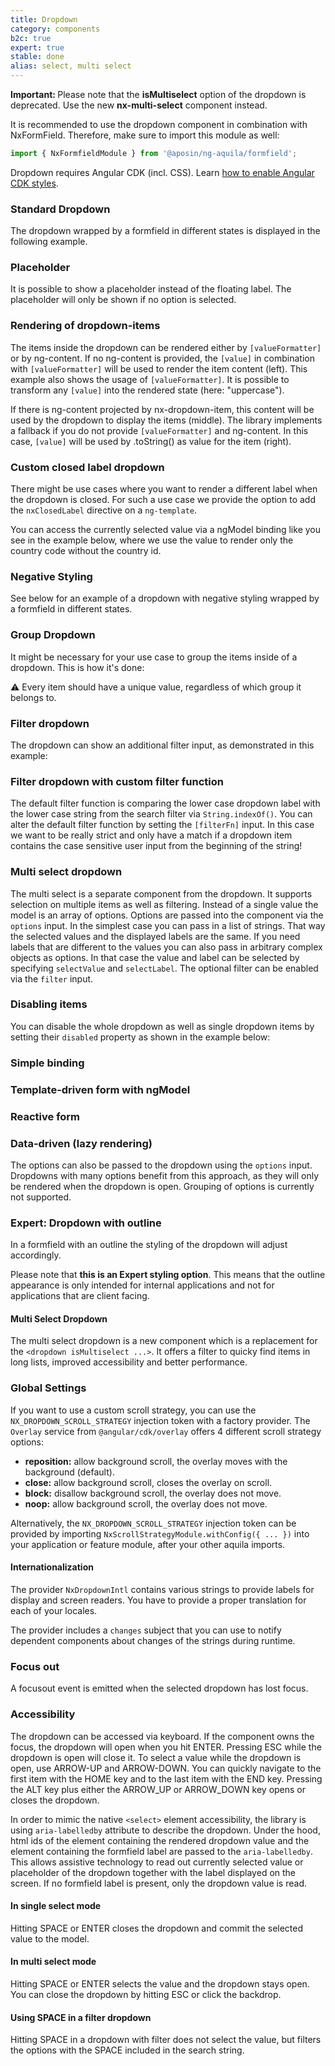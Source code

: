 ```yaml
---
title: Dropdown
category: components
b2c: true
expert: true
stable: done
alias: select, multi select
---
```


<div class="docs-deprecation-warning">
  <strong>Important: </strong>
  Please note that the <strong>isMultiselect</strong> option of the dropdown is deprecated. Use the new <strong>nx-multi-select</strong> component instead.
</div>

It is recommended to use the dropdown component in combination with NxFormField. Therefore, make sure to import this module as well:

```ts
import { NxFormfieldModule } from '@aposin/ng-aquila/formfield';
```

Dropdown requires Angular CDK (incl. CSS). Learn [how to enable Angular CDK styles](./documentation/overlay/overview#angular-cdk).

### Standard Dropdown

The dropdown wrapped by a formfield in different states is displayed in the following example.

<!-- example(dropdown-standard) -->

### Placeholder

It is possible to show a placeholder instead of the floating label. The placeholder will only be shown if no option is selected.

<!-- example(dropdown-placeholder) -->

### Rendering of dropdown-items

The items inside the dropdown can be rendered either by `[valueFormatter]` or by ng-content. If no ng-content is provided, the `[value]` in combination with `[valueFormatter]` will be used to render the item content (left). This example also shows the usage of `[valueFormatter]`. It is possible to transform any `[value]` into the rendered state (here: "uppercase").

If there is ng-content projected by nx-dropdown-item, this content will be used by the dropdown to display the items (middle). The library implements a fallback if you do not provide `[valueFormatter]` and ng-content. In this case, `[value]` will be used by .toString() as value for the item (right).

<!-- example(dropdown-rendering-items) -->

### Custom closed label dropdown

There might be use cases where you want to render a different label when the dropdown is closed. For such a use case we provide the option to add the `nxClosedLabel` directive on a `ng-template`.

You can access the currently selected value via a ngModel binding like you see in the example below, where we use the value to render only the country code without the country id.

<!-- example(dropdown-custom-label) -->

### Negative Styling

See below for an example of a dropdown with negative styling wrapped by a formfield in different states.

<!-- example(dropdown-negative) -->

### Group Dropdown

It might be necessary for your use case to group the items inside of a dropdown. This is how it's done:

⚠️ Every item should have a unique value, regardless of which group it belongs to.

<!-- example(dropdown-group) -->

### Filter dropdown

The dropdown can show an additional filter input, as demonstrated in this example:

<!-- example(dropdown-filter) -->

### Filter dropdown with custom filter function

The default filter function is comparing the lower case dropdown label with the lower case string from the search filter via `String.indexOf()`. You can alter the default filter function by setting the `[filterFn]` input. In this case we want to be really strict and only have a match if a dropdown item contains the case sensitive user input from the beginning of the string!

<!-- example(dropdown-filter-custom) -->

### Multi select dropdown

The multi select is a separate component from the dropdown. It supports selection on multiple items as well as filtering. Instead of a single value the model is an array of options. Options are passed into the component via the `options` input. In the simplest case you can pass in a list of strings. That way the selected values and the displayed labels are the same. If you need labels that are different to the values you can also pass in arbitrary complex objects as options. In that case the value and label can be selected by specifying `selectValue` and `selectLabel`. The optional filter can be enabled via the `filter` input.

<!-- example(dropdown-multi-select) -->

### Disabling items

You can disable the whole dropdown as well as single dropdown items by setting their `disabled` property as shown in the example below:

<!-- example(dropdown-disabled-items) -->

### Simple binding

<!-- example(dropdown-simple-binding) -->

### Template-driven form with ngModel

<!-- example(dropdown-template-driven) -->

### Reactive form

<!-- example(dropdown-reactive) -->

### Data-driven (lazy rendering)

The options can also be passed to the dropdown using the `options` input. Dropdowns with many options benefit from this approach, as they will only be rendered when the dropdown is open. Grouping of options is currently not supported.

<!-- example(dropdown-lazy) -->

<div class="docs-expert-container">

### Expert: Dropdown with outline

In a formfield with an outline the styling of the dropdown will adjust accordingly.

Please note that **this is an Expert styling option**. This means that the outline appearance is only intended for internal applications and not for applications that are client facing.

<!-- example(dropdown-outline) -->

#### Multi Select Dropdown

The multi select dropdown is a new component which is a replacement for the `<dropdown isMultiselect ...>`. It offers a filter to quicky find items in long lists, improved accessibility and better performance.

<!-- example(multi-select) -->

</div>

### Global Settings

If you want to use a custom scroll strategy, you can use the `NX_DROPDOWN_SCROLL_STRATEGY` injection token with a factory provider. The `Overlay` service from `@angular/cdk/overlay` offers 4 different scroll strategy options:

-   **reposition:** allow background scroll, the overlay moves with the background (default).
-   **close:** allow background scroll, closes the overlay on scroll.
-   **block:** disallow background scroll, the overlay does not move.
-   **noop:** allow background scroll, the overlay does not move.

<!-- example(dropdown-scroll-strategy-provider) -->

Alternatively, the `NX_DROPDOWN_SCROLL_STRATEGY` injection token can be provided by importing `NxScrollStrategyModule.withConfig({ ... })` into your application or feature module, after your other aquila imports.

#### Internationalization

The provider `NxDropdownIntl` contains various strings to provide labels for display and screen readers. You have to provide a proper translation for each of your locales.

The provider includes a `changes` subject that you can use to notify dependent components about changes of the strings during runtime.

<!-- example(multi-select-intl) -->

### Focus out
A focusout event is emitted when the selected dropdown has lost focus.
<!-- example(dropdown-focus-out) -->

### Accessibility

The dropdown can be accessed via keyboard. If the component owns the focus, the dropdown will open when you hit ENTER. Pressing ESC while the dropdown is open will close it. To select a value while the dropdown is open, use ARROW-UP and ARROW-DOWN. You can quickly navigate to the first item with the HOME key and to the last item with the END key. Pressing the ALT key plus either the ARROW_UP or ARROW_DOWN key opens or closes the dropdown.

In order to mimic the native `<select>` element accessibility, the library is using `aria-labelledby` attribute to describe the dropdown. Under the hood, html ids of the element containing the rendered dropdown value and the element containing the formfield label are passed to the `aria-labelledby`. This allows assistive technology to read out currently selected value or placeholder of the dropdown together with the label displayed on the screen. If no formfield label is present, only the dropdown value is read.

#### In single select mode

Hitting SPACE or ENTER closes the dropdown and commit the selected value to the model.

#### In multi select mode

Hitting SPACE or ENTER selects the value and the dropdown stays open. You can close the dropdown by hitting ESC or click the backdrop.

#### Using SPACE in a filter dropdown

Hitting SPACE in a dropdown with filter does not select the value, but filters the options with the SPACE included in the search string.
